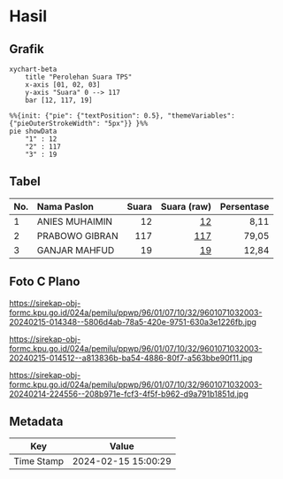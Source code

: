 # Hasil

## Grafik

```mermaid
xychart-beta
    title "Perolehan Suara TPS"
    x-axis [01, 02, 03]
    y-axis "Suara" 0 --> 117
    bar [12, 117, 19]
```

```mermaid
%%{init: {"pie": {"textPosition": 0.5}, "themeVariables": {"pieOuterStrokeWidth": "5px"}} }%%
pie showData
    "1" : 12
    "2" : 117
    "3" : 19
```

## Tabel

| No. | Nama Paslon    | Suara | Suara (raw) | Persentase |
|:--- |:-------------- | -----:| -----------:| ----------:|
| 1   | ANIES MUHAIMIN | 12    | [12][p-1]   | 8,11       |
| 2   | PRABOWO GIBRAN | 117   | [117][p-2]  | 79,05      |
| 3   | GANJAR MAHFUD  | 19    | [19][p-3]   | 12,84      |


[p-1]: https://github.com/gigit-pemilu/pemilu-2024-96-papua-barat-daya/blob/main/pilpres/hitung-suara/sub/96-papua-barat-daya/sub/01-sorong/sub/07-aimas/sub/1032-klaigit/sub/003-tps/sub/paslon-1.txt
[p-2]: https://github.com/gigit-pemilu/pemilu-2024-96-papua-barat-daya/blob/main/pilpres/hitung-suara/sub/96-papua-barat-daya/sub/01-sorong/sub/07-aimas/sub/1032-klaigit/sub/003-tps/sub/paslon-2.txt
[p-3]: https://github.com/gigit-pemilu/pemilu-2024-96-papua-barat-daya/blob/main/pilpres/hitung-suara/sub/96-papua-barat-daya/sub/01-sorong/sub/07-aimas/sub/1032-klaigit/sub/003-tps/sub/paslon-3.txt

## Foto C Plano

https://sirekap-obj-formc.kpu.go.id/024a/pemilu/ppwp/96/01/07/10/32/9601071032003-20240215-014348--5806d4ab-78a5-420e-9751-630a3e1226fb.jpg

https://sirekap-obj-formc.kpu.go.id/024a/pemilu/ppwp/96/01/07/10/32/9601071032003-20240215-014512--a813836b-ba54-4886-80f7-a563bbe90f11.jpg

https://sirekap-obj-formc.kpu.go.id/024a/pemilu/ppwp/96/01/07/10/32/9601071032003-20240214-224556--208b971e-fcf3-4f5f-b962-d9a791b1851d.jpg


## Metadata

| Key        | Value               |
| ---------- | ------------------- |
| Time Stamp | 2024-02-15 15:00:29 |



